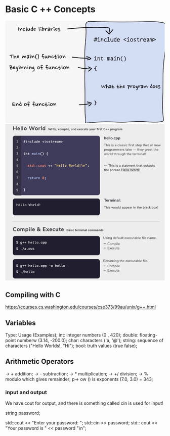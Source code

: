 # **Basic C ++ Concepts**
![Screenshot](./Pictures/cpp-basic.jpeg)
![Screenshot](./Pictures/execute-cpp.png)
## Compiling with C
https://courses.cs.washington.edu/courses/cse373/99au/unix/g++.html

## Variables

Type: Usage (Examples);
int: integer numbers (0 , 420);
double: floating-point numberw (3.14, -200.0);
char: characters ('a, '@');
string: sequence of characters ("Hello Worlds!, "Hi");
bool: truth values (true false);

## Arithmetic Operators 

&rarr; + addition;
&rarr; - subtraction;
&rarr; * multiplication;
&rarr; +/ division;
&rarr; % modulo which gives remainder;
p&rarr; ow () is exponents (7.0, 3.0) = 343; 

### input and output
We have cout for output, and there is something called cin is used for input!

string password;

std::cout << "Enter your password: ";
std::cin >> password;
std:: cout << "Your password is " << password "\n";
